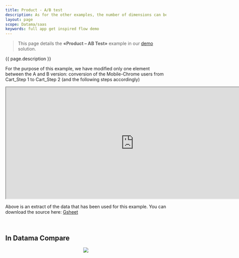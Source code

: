 ```yaml
---
title: Product - A/B test
description: As for the other examples, the number of dimensions can be extended to all the data available from your A/B Test.
layout: page
scope: Datama/saas
keywords: full app get inspired flow demo 
---
```


> This page details the **«Product – AB Test»**  example in our <a href="https://app.datama.io/" target="_blank">demo</a> solution.

{{ page.description }}

For the purpose of this example, we have modified only one element between the A and B version: conversion of the Mobile-Chrome users from Cart_Step 1 to Cart_Step 2 (and the following steps accordingly)

<iframe src="https://docs.google.com/spreadsheets/d/1bNEeqm5CfpPmYPr_t4ff1xcJkSBKoVvwJd4vKB0sDzs/edit#gid=1756377864&amp;single=true&amp;widget=true&amp;headers=false" width="800" height="350"></span></iframe>

Above is an extract of the data that has been used for this example. You can download the source here: [Gsheet](https://docs.google.com/spreadsheets/d/1bNEeqm5CfpPmYPr_t4ff1xcJkSBKoVvwJd4vKB0sDzs/edit#gid=1756377864)

<br>

## In Datama Compare 

<center><img src="{{site.url}}/{{site.baseurl}}/core_app/new/interface/homepage/get_inspired/images/Example_ProductABtest.png "/></center>
